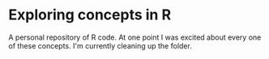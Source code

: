 Exploring concepts in R
=======================

A personal repository of R code. At one point I was excited about every one
of these concepts. I'm currently cleaning up the folder.
